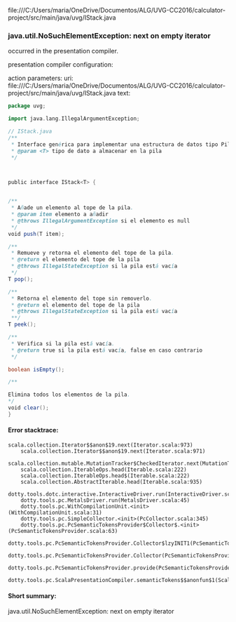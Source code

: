 file:///C:/Users/maria/OneDrive/Documentos/ALG/UVG-CC2016/calculator-project/src/main/java/uvg/IStack.java
### java.util.NoSuchElementException: next on empty iterator

occurred in the presentation compiler.

presentation compiler configuration:


action parameters:
uri: file:///C:/Users/maria/OneDrive/Documentos/ALG/UVG-CC2016/calculator-project/src/main/java/uvg/IStack.java
text:
```scala
package uvg;

import java.lang.IllegalArgumentException;

// IStack.java
/**
 * Interface genérica para implementar una estructura de datos tipo Pila (Stack).
 * @param <T> tipo de dato a almacenar en la pila
 */



public interface IStack<T> {


/**
 * Añade un elemento al tope de la pila.
 * @param item elemento a añadir
 * @throws IllegalArgumentException si el elemento es null
 */
void push(T item);

/** 
 * Remueve y retorna el elemento del tope de la pila.
 * @return el elemento del tope de la pila
 * @throws IllegalStateException si la pila está vacía
 */
T pop();

/**
 * Retorna el elemento del tope sin removerlo.
 * @return el elemento del tope de la pila
 * @throws IllegalStateException si la pila está vacía
 **/
T peek();

/**
 * Verifica si la pila está vacía.
 * @return true si la pila está vacía, false en caso contrario
 */

boolean isEmpty();

/**

Elimina todos los elementos de la pila.
*/
void clear();
}
```



#### Error stacktrace:

```
scala.collection.Iterator$$anon$19.next(Iterator.scala:973)
	scala.collection.Iterator$$anon$19.next(Iterator.scala:971)
	scala.collection.mutable.MutationTracker$CheckedIterator.next(MutationTracker.scala:76)
	scala.collection.IterableOps.head(Iterable.scala:222)
	scala.collection.IterableOps.head$(Iterable.scala:222)
	scala.collection.AbstractIterable.head(Iterable.scala:935)
	dotty.tools.dotc.interactive.InteractiveDriver.run(InteractiveDriver.scala:164)
	dotty.tools.pc.MetalsDriver.run(MetalsDriver.scala:45)
	dotty.tools.pc.WithCompilationUnit.<init>(WithCompilationUnit.scala:31)
	dotty.tools.pc.SimpleCollector.<init>(PcCollector.scala:345)
	dotty.tools.pc.PcSemanticTokensProvider$Collector$.<init>(PcSemanticTokensProvider.scala:63)
	dotty.tools.pc.PcSemanticTokensProvider.Collector$lzyINIT1(PcSemanticTokensProvider.scala:63)
	dotty.tools.pc.PcSemanticTokensProvider.Collector(PcSemanticTokensProvider.scala:63)
	dotty.tools.pc.PcSemanticTokensProvider.provide(PcSemanticTokensProvider.scala:88)
	dotty.tools.pc.ScalaPresentationCompiler.semanticTokens$$anonfun$1(ScalaPresentationCompiler.scala:109)
```
#### Short summary: 

java.util.NoSuchElementException: next on empty iterator